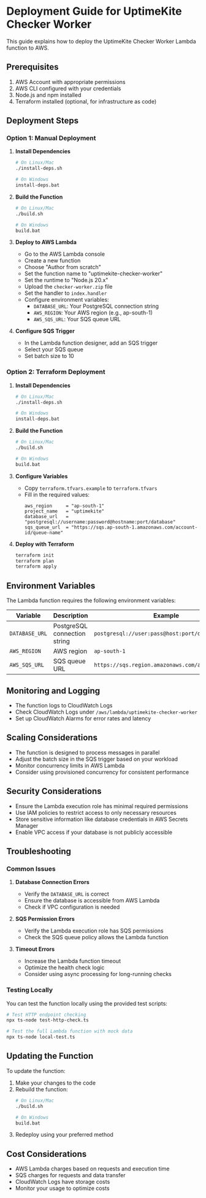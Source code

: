 # Deployment Guide for UptimeKite Checker Worker

This guide explains how to deploy the UptimeKite Checker Worker Lambda function to AWS.

## Prerequisites

1. AWS Account with appropriate permissions
2. AWS CLI configured with your credentials
3. Node.js and npm installed
4. Terraform installed (optional, for infrastructure as code)

## Deployment Steps

### Option 1: Manual Deployment

1. **Install Dependencies**
   ```bash
   # On Linux/Mac
   ./install-deps.sh
   
   # On Windows
   install-deps.bat
   ```

2. **Build the Function**
   ```bash
   # On Linux/Mac
   ./build.sh
   
   # On Windows
   build.bat
   ```

3. **Deploy to AWS Lambda**
   - Go to the AWS Lambda console
   - Create a new function
   - Choose "Author from scratch"
   - Set the function name to "uptimekite-checker-worker"
   - Set the runtime to "Node.js 20.x"
   - Upload the `checker-worker.zip` file
   - Set the handler to `index.handler`
   - Configure environment variables:
     - `DATABASE_URL`: Your PostgreSQL connection string
     - `AWS_REGION`: Your AWS region (e.g., ap-south-1)
     - `AWS_SQS_URL`: Your SQS queue URL

4. **Configure SQS Trigger**
   - In the Lambda function designer, add an SQS trigger
   - Select your SQS queue
   - Set batch size to 10

### Option 2: Terraform Deployment

1. **Install Dependencies**
   ```bash
   # On Linux/Mac
   ./install-deps.sh
   
   # On Windows
   install-deps.bat
   ```

2. **Build the Function**
   ```bash
   # On Linux/Mac
   ./build.sh
   
   # On Windows
   build.bat
   ```

3. **Configure Variables**
   - Copy `terraform.tfvars.example` to `terraform.tfvars`
   - Fill in the required values:
     ```hcl
     aws_region     = "ap-south-1"
     project_name   = "uptimekite"
     database_url   = "postgresql://username:password@hostname:port/database"
     sqs_queue_url  = "https://sqs.ap-south-1.amazonaws.com/account-id/queue-name"
     ```

4. **Deploy with Terraform**
   ```bash
   terraform init
   terraform plan
   terraform apply
   ```

## Environment Variables

The Lambda function requires the following environment variables:

| Variable | Description | Example |
|----------|-------------|---------|
| `DATABASE_URL` | PostgreSQL connection string | `postgresql://user:pass@host:port/db` |
| `AWS_REGION` | AWS region | `ap-south-1` |
| `AWS_SQS_URL` | SQS queue URL | `https://sqs.region.amazonaws.com/account/queue` |

## Monitoring and Logging

- The function logs to CloudWatch Logs
- Check CloudWatch Logs under `/aws/lambda/uptimekite-checker-worker`
- Set up CloudWatch Alarms for error rates and latency

## Scaling Considerations

- The function is designed to process messages in parallel
- Adjust the batch size in the SQS trigger based on your workload
- Monitor concurrency limits in AWS Lambda
- Consider using provisioned concurrency for consistent performance

## Security Considerations

- Ensure the Lambda execution role has minimal required permissions
- Use IAM policies to restrict access to only necessary resources
- Store sensitive information like database credentials in AWS Secrets Manager
- Enable VPC access if your database is not publicly accessible

## Troubleshooting

### Common Issues

1. **Database Connection Errors**
   - Verify the `DATABASE_URL` is correct
   - Ensure the database is accessible from AWS Lambda
   - Check if VPC configuration is needed

2. **SQS Permission Errors**
   - Verify the Lambda execution role has SQS permissions
   - Check the SQS queue policy allows the Lambda function

3. **Timeout Errors**
   - Increase the Lambda function timeout
   - Optimize the health check logic
   - Consider using async processing for long-running checks

### Testing Locally

You can test the function locally using the provided test scripts:

```bash
# Test HTTP endpoint checking
npx ts-node test-http-check.ts

# Test the full Lambda function with mock data
npx ts-node local-test.ts
```

## Updating the Function

To update the function:

1. Make your changes to the code
2. Rebuild the function:
   ```bash
   # On Linux/Mac
   ./build.sh
   
   # On Windows
   build.bat
   ```
3. Redeploy using your preferred method

## Cost Considerations

- AWS Lambda charges based on requests and execution time
- SQS charges for requests and data transfer
- CloudWatch Logs have storage costs
- Monitor your usage to optimize costs
